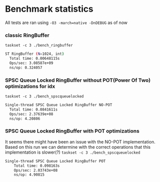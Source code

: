 # Benchmark statistics

All tests are ran using `-O3 -march=native -DnDEBUG` as of now


### classic RingBuffer
`taskset -c 3 ./bench_ringbuffer`
```bash
ST RingBuffer (N=1024, int)
  Total time: 0.00648115s
  Ops/sec: 3.08587e+09
  ns/op: 0.324057
```

### SPSC Queue Locked RingBuffer without POT(Power Of Two) optimizations for idx
`taskset -c 3 ./bench_spscqueuelocked`
```bash
Single-thread SPSC Queue Locked RingBuffer NO-POT
  Total time: 0.0841611s
  Ops/sec: 2.37639e+08
  ns/op: 4.20806
```
### SPSC Queue Locked RingBuffer with POT optimizations
It seems there might have been an issue with the NO-POT implementation. Based on this run we can determine with the correct operations that this implementation is slower(?)
`taskset -c 3 ./bench_spscqueuelocked`
```bash
Single-thread SPSC Queue Locked RingBuffer POT
    Total time: 0.098163s 
    Ops/sec: 2.03743e+08 
    ns/op: 4.90815
```
